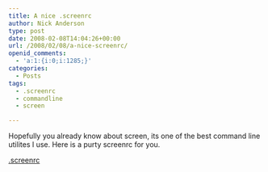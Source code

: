 ```yaml
---
title: A nice .screenrc
author: Nick Anderson
type: post
date: 2008-02-08T14:04:26+00:00
url: /2008/02/08/a-nice-screenrc/
openid_comments:
  - 'a:1:{i:0;i:1285;}'
categories:
  - Posts
tags:
  - .screenrc
  - commandline
  - screen

---
```

Hopefully you already know about screen, its one of the best command line utilites I use. Here is a purty screenrc for you.

<a TITLE=".screenrc" HREF="http://www.cmdln.org/wp-content/uploads/2008/02/my.screenrc">.screenrc</a>